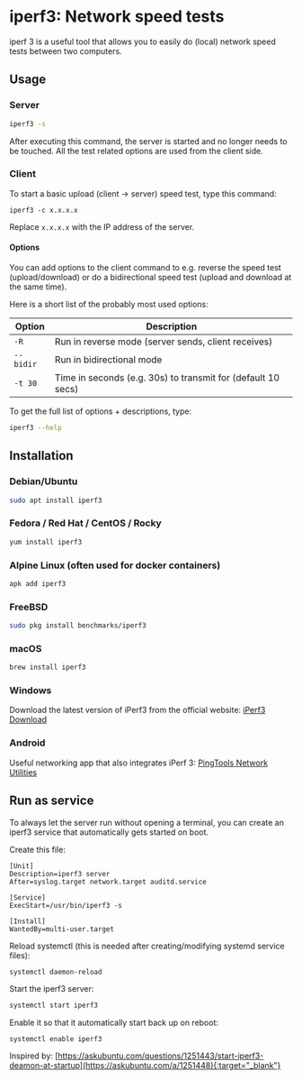# iperf3: Network speed tests

iperf 3 is a useful tool that allows you to easily do (local) network speed tests between two computers.

## Usage
### Server
```bash
iperf3 -s
```
After executing this command, the server is started and no longer needs to be touched.
All the test related options are used from the client side.

### Client
To start a basic upload (client -> server) speed test, type this command: 
```
iperf3 -c x.x.x.x
```
Replace `x.x.x.x` with the IP address of the server.

#### Options
You can add options to the client command to e.g. reverse the speed test (upload/download) or
do a bidirectional speed test (upload and download at the same time).

Here is a short list of the probably most used options:

| Option    | Description                                                  |
|-----------|--------------------------------------------------------------|
| `-R`      | Run in reverse mode (server sends, client receives)          |
| `--bidir` | Run in bidirectional mode                                    |
| `-t 30`   | Time in seconds (e.g. 30s) to transmit for (default 10 secs) |

To get the full list of options + descriptions, type:
```bash
iperf3 --help
```


## Installation

### Debian/Ubuntu
```bash
sudo apt install iperf3
```

### Fedora / Red Hat / CentOS / Rocky
```bash
yum install iperf3
```

### Alpine Linux (often used for docker containers)
```bash
apk add iperf3
```

### FreeBSD
```bash
sudo pkg install benchmarks/iperf3
```

### macOS
```bash
brew install iperf3
```

### Windows
Download the latest version of iPerf3 from the official website: [iPerf3 Download](https://iperf.fr/iperf-download.php#windows)

### Android
Useful networking app that also integrates iPerf 3: [PingTools Network Utilities](https://play.google.com/store/apps/details?id=ua.com.streamsoft.pingtools&hl=de)

## Run as service
To always let the server run without opening a terminal,
you can create an iperf3 service that automatically gets started on boot.

Create this file:
```service title="/etc/systemd/system/iperf3.service"
[Unit]
Description=iperf3 server
After=syslog.target network.target auditd.service

[Service]
ExecStart=/usr/bin/iperf3 -s

[Install]
WantedBy=multi-user.target
```

Reload systemctl (this is needed after creating/modifying systemd service files):
```bash
systemctl daemon-reload
```

Start the iperf3 server:
```bash
systemctl start iperf3
```

Enable it so that it automatically start back up on reboot:
```
systemctl enable iperf3
```

Inspired by: [https://askubuntu.com/questions/1251443/start-iperf3-deamon-at-startup](https://askubuntu.com/a/1251448){:target="_blank"}